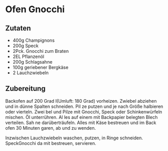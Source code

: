 # Ofen Gnocchi

## Zutaten

- 400g Champignons
- 200g Speck
- 2Pck. Gnocchi zum Braten
- 2EL Pflanzenöl
- 200g Schlagsahne
- 100g geriebener Bergkäse
- 2 Lauchzwiebeln

## Zubereitung

Backofen auf 200 Grad I(Umluft: 180 Grad) vorheizen. Zwiebel abziehen und in dünne Spalten schneiden. Pil ze putzen und je nach Größe halbieren oder vierteln. Zwei bel und Pilze mit Gnocchi, Speck oder Schinkenwürfeln mischen. Öl unterrühren. Al les auf einem mit Backpapier belegten Blech verteilen. Sah ne darüberträufeln. Alles mit Käse bestreuen und im Back ofen 30 Minuten garen, ab und zu wenden.

Inzwischen Lauchzwiebeln waschen, putzen, in Ringe schneiden. SpeckGnocchi da mit bestreuen, servieren.
